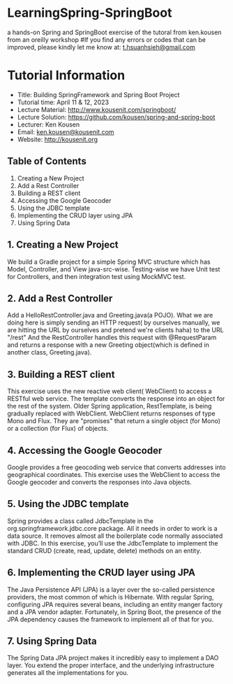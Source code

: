 # LearningSpring-SpringBoot
a hands-on Spring and SpringBoot exercise of the tutoral from ken.kousen from an oreilly workshop
#If you find any errors or codes that can be improved, please kindly let me know at: t.hsuanhsieh@gmail.com

# Tutorial Information

- Title: Building SpringFramework and Spring Boot Project
- Tutorial time: April 11 & 12, 2023
- Lecture Material: http://www.kousenit.com/springboot/
- Lecture Solution: https://github.com/kousen/spring-and-spring-boot
- Lecturer: Ken Kousen
- Email: ken.kousen@kousenit.com
- Website: http://kousenit.org

## Table of Contents

1. Creating a New Project
2. Add a Rest Controller
3. Building a REST client
4. Accessing the Google Geocoder
5. Using the JDBC template
6. Implementing the CRUD layer using JPA
7. Using Spring Data

## 1. Creating a New Project 

We build a Gradle project for a simple Spring MVC structure which has Model, Controller, and View java-src-wise. Testing-wise we have Unit test for Controllers, and then integration test using MockMVC test. 

## 2. Add a Rest Controller

Add a HelloRestController.java and Greeting.java(a POJO). What we are doing here is simply sending an HTTP request( by ourselves manually, we are hitting the URL by ourselves and pretend we're clients haha) to the URL "/rest" And the RestController handles this request with @RequestParam and returns a response with a new Greeting object(which is defined in another class, Greeting.java). 

## 3. Building a REST client

This exercise uses the new reactive web client( WebClient) to access a RESTful web service. The template converts the response into an object for the rest of the system. Older Spring application, RestTemplate, is being gradually replaced with WebClient. WebClient returns responses of type Mono and Flux. They are "promises" that return a single object (for Mono) or a collection (for Flux) of objects.

## 4. Accessing the Google Geocoder

Google provides a free geocoding web service that converts addresses into geographical coordinates. This exercise uses the WebClient to access the Google geocoder and converts the responses into Java objects.

## 5. Using the JDBC template

Spring provides a class called JdbcTemplate in the org.springframework.jdbc.core package. All it needs in order to work is a data source. It removes almost all the boilerplate code normally associated with JDBC. In this exercise, you’ll use the JdbcTemplate to implement the standard CRUD (create, read, update, delete) methods on an entity.

## 6. Implementing the CRUD layer using JPA

The Java Persistence API (JPA) is a layer over the so-called persistence providers, the most common of which is Hibernate. With regular Spring, configuring JPA requires several beans, including an entity manger factory and a JPA vendor adapter. Fortunately, in Spring Boot, the presence of the JPA dependency causes the framework to implement all of that for you.

## 7. Using Spring Data

The Spring Data JPA project makes it incredibly easy to implement a DAO layer. You extend the proper interface, and the underlying infrastructure generates all the implementations for you.
